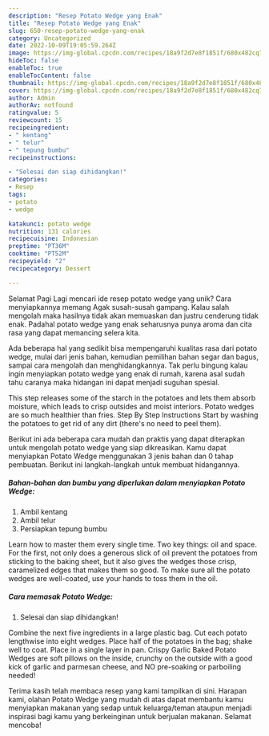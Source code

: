 ```yaml
---
description: "Resep Potato Wedge yang Enak"
title: "Resep Potato Wedge yang Enak"
slug: 650-resep-potato-wedge-yang-enak
category: Uncategorized
date: 2022-10-09T19:05:59.264Z
image: https://img-global.cpcdn.com/recipes/18a9f2d7e8f1851f/680x482cq70/potato-wedge-foto-resep-utama.jpg
hideToc: false
enableToc: true
enableTocContent: false
thumbnail: https://img-global.cpcdn.com/recipes/18a9f2d7e8f1851f/680x482cq70/potato-wedge-foto-resep-utama.jpg
cover: https://img-global.cpcdn.com/recipes/18a9f2d7e8f1851f/680x482cq70/potato-wedge-foto-resep-utama.jpg
author: Admin
authorAv: notfound
ratingvalue: 5
reviewcount: 15
recipeingredient:
- " kentang"
- " telur"
- " tepung bumbu"
recipeinstructions:

- "Selesai dan siap dihidangkan!"
categories:
- Resep
tags:
- potato
- wedge

katakunci: potato wedge 
nutrition: 131 calories
recipecuisine: Indonesian
preptime: "PT36M"
cooktime: "PT52M"
recipeyield: "2"
recipecategory: Dessert

---
```



Selamat Pagi Lagi mencari ide resep potato wedge yang unik? Cara menyiapkannya memang Agak susah-susah gampang. Kalau salah mengolah maka hasilnya tidak akan memuaskan dan justru cenderung tidak enak. Padahal potato wedge yang enak seharusnya punya aroma dan cita rasa yang dapat memancing selera kita.


Ada beberapa hal yang sedikit bisa mempengaruhi kualitas rasa dari potato wedge, mulai dari jenis bahan, kemudian pemilihan bahan segar dan bagus, sampai cara mengolah dan menghidangkannya. Tak perlu bingung kalau ingin menyiapkan potato wedge yang enak di rumah, karena asal sudah tahu caranya maka hidangan ini dapat menjadi suguhan spesial.

This step releases some of the starch in the potatoes and lets them absorb moisture, which leads to crisp outsides and moist interiors. Potato wedges are so much healthier than fries. Step By Step Instructions Start by washing the potatoes to get rid of any dirt (there&#39;s no need to peel them).


Berikut ini ada beberapa cara mudah dan praktis yang dapat diterapkan untuk mengolah potato wedge yang siap dikreasikan. Kamu dapat menyiapkan Potato Wedge menggunakan 3 jenis bahan dan 0 tahap pembuatan. Berikut ini langkah-langkah untuk membuat hidangannya.

<!--inarticleads1-->

##### Bahan-bahan dan bumbu yang diperlukan dalam menyiapkan Potato Wedge:

1. Ambil  kentang
1. Ambil  telur
1. Persiapkan  tepung bumbu


Learn how to master them every single time. Two key things: oil and space. For the first, not only does a generous slick of oil prevent the potatoes from sticking to the baking sheet, but it also gives the wedges those crisp, caramelized edges that makes them so good. To make sure all the potato wedges are well-coated, use your hands to toss them in the oil. 

<!--inarticleads2-->

##### Cara memasak Potato Wedge:


1. Selesai dan siap dihidangkan!

Combine the next five ingredients in a large plastic bag. Cut each potato lengthwise into eight wedges. Place half of the potatoes in the bag; shake well to coat. Place in a single layer in pan. Crispy Garlic Baked Potato Wedges are soft pillows on the inside, crunchy on the outside with a good kick of garlic and parmesan cheese, and NO pre-soaking or parboiling needed! 

Terima kasih telah membaca resep yang kami tampilkan di sini. Harapan kami, olahan Potato Wedge yang mudah di atas dapat membantu kamu menyiapkan makanan yang sedap untuk keluarga/teman ataupun menjadi inspirasi bagi kamu yang berkeinginan untuk berjualan makanan. Selamat mencoba!
